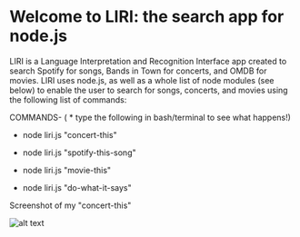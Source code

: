# Welcome to LIRI: the search app for node.js
LIRI is a Language Interpretation and Recognition Interface app created to search Spotify for songs, Bands in Town for concerts, and OMDB for movies. LIRI uses node.js, as well as a whole list of node modules (see below) to enable the user to search for songs, concerts, and movies using the following list of commands:

COMMANDS- ( * type the following in bash/terminal to see what happens!)

 * node liri.js "concert-this"

 * node liri.js "spotify-this-song"

 * node liri.js "movie-this"

 * node liri.js "do-what-it-says"

 Screenshot of my "concert-this"



![alt text](../images/concert.png?raw=true)